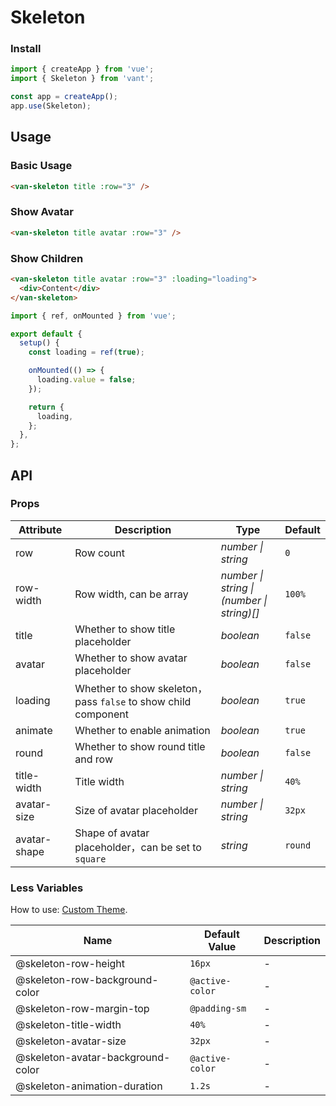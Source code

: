# Skeleton

### Install

```js
import { createApp } from 'vue';
import { Skeleton } from 'vant';

const app = createApp();
app.use(Skeleton);
```

## Usage

### Basic Usage

```html
<van-skeleton title :row="3" />
```

### Show Avatar

```html
<van-skeleton title avatar :row="3" />
```

### Show Children

```html
<van-skeleton title avatar :row="3" :loading="loading">
  <div>Content</div>
</van-skeleton>
```

```js
import { ref, onMounted } from 'vue';

export default {
  setup() {
    const loading = ref(true);

    onMounted(() => {
      loading.value = false;
    });

    return {
      loading,
    };
  },
};
```

## API

### Props

| Attribute | Description | Type | Default |
| --- | --- | --- | --- |
| row | Row count | _number \| string_ | `0` |
| row-width | Row width, can be array | _number \| string \|<br>(number \| string)[]_ | `100%` |
| title | Whether to show title placeholder | _boolean_ | `false` |
| avatar | Whether to show avatar placeholder | _boolean_ | `false` |
| loading | Whether to show skeleton，pass `false` to show child component | _boolean_ | `true` |
| animate | Whether to enable animation | _boolean_ | `true` |
| round | Whether to show round title and row | _boolean_ | `false` |
| title-width | Title width | _number \| string_ | `40%` |
| avatar-size | Size of avatar placeholder | _number \| string_ | `32px` |
| avatar-shape | Shape of avatar placeholder，can be set to `square` | _string_ | `round` |

### Less Variables

How to use: [Custom Theme](#/en-US/theme).

| Name                              | Default Value   | Description |
| --------------------------------- | --------------- | ----------- |
| @skeleton-row-height              | `16px`          | -           |
| @skeleton-row-background-color    | `@active-color` | -           |
| @skeleton-row-margin-top          | `@padding-sm`   | -           |
| @skeleton-title-width             | `40%`           | -           |
| @skeleton-avatar-size             | `32px`          | -           |
| @skeleton-avatar-background-color | `@active-color` | -           |
| @skeleton-animation-duration      | `1.2s`          | -           |
